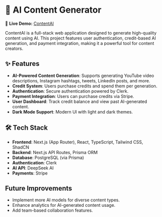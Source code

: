 

# 🚀 AI Content Generator

🔗 **Live Demo:** [ContentAI](https://content-ai-seven.vercel.app/)

ContentAI is a full-stack web application designed to generate high-quality content using AI. This project features user authentication, credit-based AI generation, and payment integration, making it a powerful tool for content creators.

## ✨ Features
- **AI-Powered Content Generation**: Supports generating YouTube video descriptions, Instagram hashtags, tweets, LinkedIn posts, and more.
- **Credit System**: Users purchase credits and spend them per generation.
- **Authentication**: Secure authentication powered by Clerk.
- **Payment Integration**: Users can purchase credits via Stripe.
- **User Dashboard**: Track credit balance and view past AI-generated content.
- **Dark Mode Support**: Modern UI with light and dark themes.

## 🛠️ Tech Stack
- **Frontend**: Next.js (App Router), React, TypeScript, Tailwind CSS, ShadCN
- **Backend**: Next.js API Routes, Prisma ORM
- **Database**: PostgreSQL (via Prisma)
- **Authentication**: Clerk
- **AI API**: DeepSeek AI
- **Payments**: Stripe

## Future Improvements
- Implement more AI models for diverse content types.
- Enhance analytics for AI-generated content usage.
- Add team-based collaboration features.

